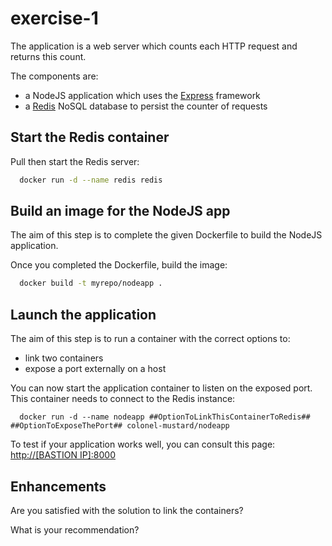 # exercise-1

The application is a web server which counts each HTTP request and returns this count.

The components are:
- a NodeJS application which uses the [Express](http://expressjs.com/) framework
- a [Redis](http://redis.io/) NoSQL database to persist the counter of requests

## Start the Redis container

Pull then start the Redis server:
```sh
  docker run -d --name redis redis
```

## Build an image for the NodeJS app

The aim of this step is to complete the given Dockerfile to build the NodeJS application.

Once you completed the Dockerfile, build the image:
```sh
  docker build -t myrepo/nodeapp .
```


## Launch the application


The aim of this step is to run a container with the correct options to:
* link two containers
* expose a port externally on a host

You can now start the application container to listen on the exposed port.
This container needs to connect to the Redis instance:
```
  docker run -d --name nodeapp ##OptionToLinkThisContainerToRedis## ##OptionToExposeThePort## colonel-mustard/nodeapp
```

To test if your application works well, you can consult this page: [http://[BASTION IP]:8000](http://localhost:8000)

## Enhancements

Are you satisfied with the solution to link the containers?

What is your recommendation?
